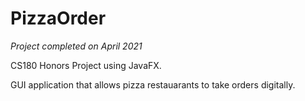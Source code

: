 # PizzaOrder
*Project completed on April 2021*

CS180 Honors Project using JavaFX.

GUI application that allows pizza restauarants to take orders digitally.
